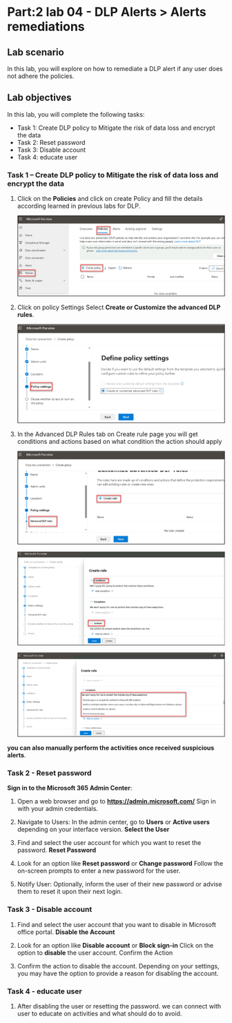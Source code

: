 # Part:2 lab 04 - DLP Alerts > Alerts remediations 

## Lab scenario
In this lab, you will explore on how to remediate a DLP alert if any user does not adhere the policies.

## Lab objectives

In this lab, you will complete the following tasks:

+ Task 1: Create DLP policy to Mitigate the risk of data loss and encrypt the data
+ Task 2: Reset password
+ Task 3: Disable account
+ Task 4: educate user

### Task 1 – Create DLP policy to Mitigate the risk of data loss and encrypt the data


1. Click on the **Policies** and click on create Policy and fill the details according learned in previous labs for DLP.

   ![Picture 1](../media/Purview_DLP_Alrt_08.png)


1. Click on policy Settings Select **Create or Customize the advanced DLP rules**.

   ![Picture 1](../media/Purview_DLP_SettingsPolicy_09.png)

1. In the Advanced DLP Rules tab on Create rule page you will get conditions and actions based on what condition the action should apply

   ![Picture 1](../media/Purview_DLP_SettingsAdvancedPolicy_10.png)

   ![Picture 1](../media/Purview_DLP_SettingsAdvancedPolicy_11.png)

   ![Picture 1](../media/Purview_DLP_SettingsMitigationActions_12.png)



**you can also manually perform the activities once received suspicious alerts**.



### Task 2 - Reset password

**Sign in to the Microsoft 365 Admin Center**:

1. Open a web browser and go to **https://admin.microsoft.com/**
  Sign in with your admin credentials.

1. Navigate to Users:
   In the admin center, go to **Users** or **Active users** depending on your interface version.
   **Select the User**

1. Find and select the user account for which you want to reset the password.
   **Reset Password**

1. Look for an option like **Reset password** or **Change password**
   Follow the on-screen prompts to enter a new password for the user.

1. Notify User:
   Optionally, inform the user of their new password or advise them to reset it upon their next login.

  
### Task 3 - Disable account

1. Find and select the user account that you want to disable in Microsoft office portal.
  **Disable the Account**

1. Look for an option like **Disable account** or **Block sign-in**
  Click on the option to **disable** the user account.
  Confirm the Action

1. Confirm the action to disable the account. Depending on your settings, you may have the option to provide a reason for disabling the account.

### Task 4 - educate user

1. After disabling the user or resetting the password. we can connect with user to educate on activities and what should do to avoid.
